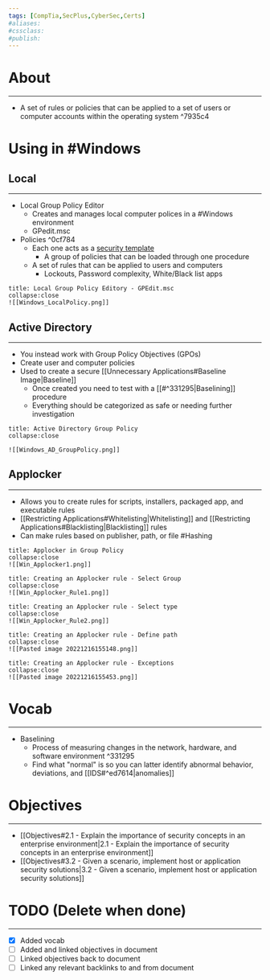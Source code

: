 ```yaml
---
tags: [CompTia,SecPlus,CyberSec,Certs]
#aliases:
#cssclass:
#publish:
---
```


# About
---
- A set of rules or policies that can be applied to a set of users or computer accounts within the operating system ^7935c4

# Using in #Windows

## Local
---
- Local Group Policy Editor
	- Creates and manages local computer polices in a #Windows environment
	- GPedit.msc
- Policies ^0cf784
	- Each one acts as a <u>security template</u>
		- A group of policies that can be loaded through one procedure
	- A set of rules that can be applied to users and computers
		- Lockouts, Password complexity, White/Black list apps

```ad-info
title: Local Group Policy Editory - GPEdit.msc
collapse:close
![[Windows_LocalPolicy.png]]
```

## Active Directory
---
- You instead work with Group Policy Objectives (GPOs)
- Create user and computer policies
- Used to create a secure [[Unnecessary Applications#Baseline Image|Baseline]]
	- Once created you need to test with a [[#^331295|Baselining]] procedure
	- Everything should be categorized as safe or needing further investigation

```ad-info
title: Active Directory Group Policy
collapse:close

![[Windows_AD_GroupPolicy.png]]
```

## Applocker
---
- Allows you to create rules for scripts, installers, packaged app, and executable rules
- [[Restricting Applications#Whitelisting|Whitelisting]] and [[Restricting Applications#Blacklisting|Blacklisting]] rules
- Can make rules based on publisher, path, or file #Hashing

```ad-info
title: Applocker in Group Policy
collapse:close
![[Win_Applocker1.png]]
```

```ad-info
title: Creating an Applocker rule - Select Group
collapse:close
![[Win_Applocker_Rule1.png]]
```

```ad-info
title: Creating an Applocker rule - Select type
collapse:close
![[Win_Applocker_Rule2.png]]
```

```ad-info
title: Creating an Applocker rule - Define path
collapse:close
![[Pasted image 20221216155148.png]]
```

```ad-info
title: Creating an Applocker rule - Exceptions
collapse:close
![[Pasted image 20221216155453.png]]
```

# Vocab
---
- Baselining
	- Process of measuring changes in the network, hardware, and software environment ^331295
	- Find what "normal" is so you can latter identify abnormal behavior, deviations, and [[IDS#^ed7614|anomalies]]

# Objectives
---
- [[Objectives#2.1 - Explain the importance of security concepts in an enterprise environment|2.1 - Explain the importance of security concepts in an enterprise environment]]
- [[Objectives#3.2 - Given a scenario, implement host or application security solutions|3.2 - Given a scenario, implement host or application security solutions]]

# TODO (Delete when done)
---
- [x] Added vocab
- [ ] Added and linked objectives in document
- [ ] Linked objectives back to document
- [ ] Linked any relevant backlinks to and from document